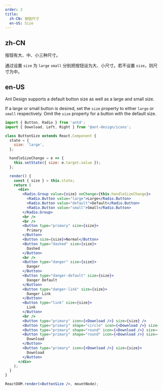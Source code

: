 ```yaml
---
order: 2
title:
  zh-CN: 按钮尺寸
  en-US: Size
---
```


## zh-CN

按钮有大、中、小三种尺寸。

通过设置 `size` 为 `large` `small` 分别把按钮设为大、小尺寸。若不设置 `size`，则尺寸为中。

## en-US

Ant Design supports a default button size as well as a large and small size.

If a large or small button is desired, set the `size` property to either `large` or `small` respectively. Omit the `size` property for a button with the default size.

```jsx
import { Button, Radio } from 'antd';
import { Download, Left, Right } from '@ant-design/icons';

class ButtonSize extends React.Component {
  state = {
    size: 'large',
  };

  handleSizeChange = e => {
    this.setState({ size: e.target.value });
  };

  render() {
    const { size } = this.state;
    return (
      <div>
        <Radio.Group value={size} onChange={this.handleSizeChange}>
          <Radio.Button value="large">Large</Radio.Button>
          <Radio.Button value="default">Default</Radio.Button>
          <Radio.Button value="small">Small</Radio.Button>
        </Radio.Group>
        <br />
        <br />
        <Button type="primary" size={size}>
          Primary
        </Button>
        <Button size={size}>Normal</Button>
        <Button type="dashed" size={size}>
          Dashed
        </Button>
        <br />
        <Button type="danger" size={size}>
          Danger
        </Button>
        <Button type="danger-default" size={size}>
          Danger Default
        </Button>
        <Button type="danger-link" size={size}>
          Danger Link
        </Button>
        <Button type="link" size={size}>
          Link
        </Button>
        <br />
        <Button type="primary" icon={<Download />} size={size} />
        <Button type="primary" shape="circle" icon={<Download />} size={size} />
        <Button type="primary" shape="round" icon={<Download />} size={size} />
        <Button type="primary" shape="round" icon={<Download />} size={size}>
          Download
        </Button>
        <Button type="primary" icon={<Download />} size={size}>
          Download
        </Button>
      </div>
    );
  }
}

ReactDOM.render(<ButtonSize />, mountNode);
```
